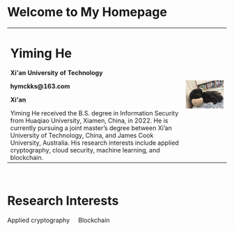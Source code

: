 # Welcome to My Homepage

<table border="0">
  <tr>
    <td width="80%">
      <h1>Yiming He</h1>
      <p><b>Xi'an University of Technology</b></p>
      <p><b>hymckks@163.com</b></p>
      <p><b>Xi'an</b></p>
      Yiming He received the B.S. degree in Information Security from Huaqiao University, Xiamen, China, in 2022. He is currently pursuing a joint master’s degree between Xi’an University of Technology, China, and James Cook University, Australia. His research interests include applied cryptography, cloud security, machine learning, and blockchain.
    </td>
    <td width="20%">
      <img src="/头像.jpg" width="500%">   
    </td>
  </tr>
</table>

&nbsp;

# Research Interests
Applied cryptography
&nbsp;
&nbsp;
Blockchain
